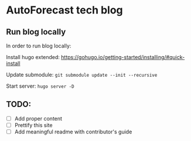 # AutoForecast tech blog 

## Run blog locally

In order to run blog locally:

Install hugo extended:
https://gohugo.io/getting-started/installing/#quick-install

Update submodule:
`git submodule update --init --recursive`

Start server:
`hugo server -D`


## TODO:
- [ ] Add proper content
- [ ] Prettify this site
- [ ] Add meaningful readme with contributor's guide
